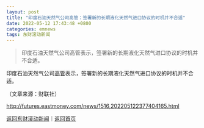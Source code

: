 ```yaml
---
layout: post
title: "印度石油天然气公司高管：签署新的长期液化天然气进口协议的时机并不合适"
date: 2022-05-12 17:43:48 +0800
categories: emnews
tags: 东财滚动新闻
---
```

> 印度石油天然气公司高管表示，签署新的长期液化天然气进口协议的时机并不合适。

<p>印度石油天然气公司<span id="Info.3290"><a href="http://data.eastmoney.com/executive/" class="infokey">高管</a></span>表示，签署新的长期液化天然气进口协议的时机并不合适。</p><p class="em_media">（文章来源：财联社）</p>

<http://futures.eastmoney.com/news/1516,202205122377404165.html>

[返回东财滚动新闻](//finews.withounder.com/emnews/)｜[返回首页](//finews.withounder.com/)